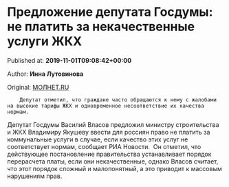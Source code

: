 
# Предложение депутата Госдумы: не платить за некачественные услуги ЖКХ

Published at: **2019-11-01T09:08:42+00:00**

Author: **Инна Лутовинова**

Original: [МОЛНЕТ.RU](https://www.molnet.ru/mos/ru/municipal/o_716921)


        Депутат отметил, что граждане часто обращаются к нему с жалобами на высокие тарифы ЖКХ и одновременное несоответствие их качества нормам.
      
Депутат Госдумы Василий Власов предложил министру строительства и ЖКХ Владимиру Якушеву ввести для россиян право не платить за коммунальные услуги в случае, если качество этих услуг не соответствует нормам, сообщает РИА Новости. 
Он отметил, что действующее постановление правительства устанавливает порядок перерасчета платы, если они некачественные, однако Власов считает, что этот порядок сложный и малопонятный, а это приводит к массовым нарушениям прав.
